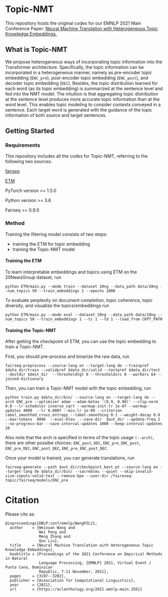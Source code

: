 # Topic-NMT 
This repository hosts the original codes for our EMNLP 2021 Main Conference Paper: <a href="https://aclanthology.org/2021.emnlp-main.256/">Neural Machine Translation with Heterogeneous Topic Knowledge Embeddings.</a>

## What is Topic-NMT 

We propose heterogeneous ways of incorporating topic information into the Transformer architecture. Specifically, the topic information can be incorporated in a heterogeneous manner, namely as pre-encoder topic embedding (`ENC_pre`), post-encoder topic embedding (`ENC_post`), and decoder topic embedding (`DEC`). Besides, the topic distribution learned for each word (as its topic embedding) is summarized at the sentence level and fed into the NMT model. The intuition is that aggregating topic distribution at the sentence level produces more accurate topic information than at the word level. This enables topic modeling to consider contexts conveyed in a sentence. Each target word is generated with the guidance of the topic information of both source and target sentences.

## Getting Started

### Requirements

This repository includes all the codes for Topic-NMT, referring to the following two sources:
<p><a href="https://github.com/pytorch/fairseq">fairseq</a></p>
<p><a href="https://github.com/adjidieng/ETM">ETM</a></p>

PyTorch version >= 1.5.0

Python version >= 3.6

Fairseq >= 0.9.0

### Method

Training the filtering model consists of two steps:
- training the ETM for topic embedding
- training the Topic-NMT model

#### Training the ETM 

To learn interpretable embeddings and topics using ETM on the 20NewsGroup dataset, run

```
python ETM/main.py --mode train --dataset 20ng --data_path data/20ng --num_topics 50 --train_embeddings 1 --epochs 1000
```
To evaluate perplexity on document completion, topic coherence, topic diversity, and visualize the topics/embeddings run

```
python ETM/main.py --mode eval --dataset 20ng --data_path data/20ng --num_topics 50 --train_embeddings 1 --tc 1 --td 1 --load_from CKPT_PATH
```
#### Training the Topic-NMT
After getting the checkpoint of ETM, you can use the topic embedding to train a Topic-NMT.

First, you should pre-process and binarize the raw data, run
```
fairseq-preprocess --source-lang en --target-lang de --trainpref $data_dir/train --validpref $data_dir/valid --testpref $data_dir/test --destdir $dest_dir  --thresholdtgt 0 --thresholdsrc 0 --workers 64 --joined-dictionary

```
Then, you can train a Topic-NMT model with the topic embedding, run
```
python train.py $data_dir/bin/ --source-lang en --target-lang de --arch ENC_pre --optimizer adam --adam-betas '(0.9, 0.98)' --clip-norm 0.0 --lr-scheduler inverse_sqrt --warmup-init-lr 1e-07 --warmup-updates 4000  --lr 0.0007 --min-lr 1e-09 --criterion label_smoothed_cross_entropy --label-smoothing 0.1 --weight-decay 0.0 --max-tokens  4096  --eval-bleu  --save-dir  $out_dir --update-freq 2 --no-progress-bar --save-interval-updates 1000 --keep-interval-updates 20 
```

Also note that the arch is specified in terms of the topic usage `(--arch)`, there are other possibe choices: `ENC_post`, `DEC`, `ENC_pre_ENC_post`, `ENC_pre_DEC`, `ENC_post_DEC`, `ENC_pre_ENC_post_DEC`.

Once your model is trained, you can generate translations, run

```
fairseq-generate --path $out_dir/checkpoint_best.pt --source-lang en --target-lang de $data_dir/bin/ --sacrebleu --quiet --skip-invalid-size-inputs-valid-test --remove-bpe --user-dir /faireseq-topic/fairseq/models/ENC_pre
```

# Citation
Please cite as:

```
@inproceedings{DBLP:conf/emnlp/WangPZL21,
  author    = {Weixuan Wang and
               Wei Peng and
               Meng Zhang and
               Qun Liu},
  title     = {Neural Machine Translation with Heterogeneous Topic Knowledge Embeddings},
  booktitle = {Proceedings of the 2021 Conference on Empirical Methods in Natural
               Language Processing, {EMNLP} 2021, Virtual Event / Punta Cana, Dominican
               Republic, 7-11 November, 2021},
  pages     = {3197--3202},
  publisher = {Association for Computational Linguistics},
  year      = {2021},
  url       = {https://aclanthology.org/2021.emnlp-main.256}}
```
